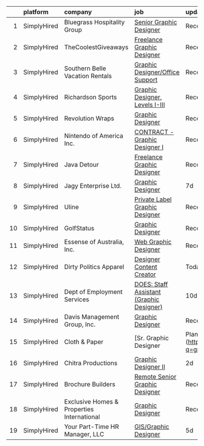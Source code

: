 

|    | platform    | company                                    | job                                                                                                                                                   | update_time   | location             |
|---:|:------------|:-------------------------------------------|:------------------------------------------------------------------------------------------------------------------------------------------------------|:--------------|:---------------------|
|  1 | SimplyHired | Bluegrass Hospitality Group                | [Senior Graphic Designer](https://www.simplyhired.com/job/Es_5upe3txasH_5U5SMDY-dcJ_wimiwqef7a9GiTXDEIFPfdbQkBug?q=graphic+designer)                  | Recently      | Lexington, KY        |
|  2 | SimplyHired | TheCoolestGiveaways                        | [Freelance Graphic Designer](https://www.simplyhired.com/job/RLeVriDFQ-0N3S_bXsJCIexmjRXoQ3XP0WH5-IiM4cMpTwLU6dm8JQ?q=graphic+designer)               | Recently      | Remote               |
|  3 | SimplyHired | Southern Belle Vacation Rentals            | [Graphic Designer/Office Support](https://www.simplyhired.com/job/tN318RTqVYP6jVwUwGt3g5IXiwwJC5zotfD3wfTEH73N97rPxD0bKA?q=graphic+designer)          | Recently      | Tybee Island, GA     |
|  4 | SimplyHired | Richardson Sports                          | [Graphic Designer, Levels I-III](https://www.simplyhired.com/job/TLbPRyukWAR9SbhXYltfocy2QRdNrZu5SMDmo_UuEnGGeD2vLXzgEQ?q=graphic+designer)           | Recently      | Springfield, OR      |
|  5 | SimplyHired | Revolution Wraps                           | [Graphic Designer](https://www.simplyhired.com/job/0IoJXSVhf8N3kXtF9qAukKjtNWYoeZEKC5fUUQyB1wMjySCxvLQYoA?q=graphic+designer)                         | Recently      | Lincoln, NE          |
|  6 | SimplyHired | Nintendo of America Inc.                   | [CONTRACT - Graphic Designer I](https://www.simplyhired.com/job/YldJ-7MuNVcOPRx-XH8W2WdAHBy2IKK-l4bmidUOeCm160xjnG9TGw?q=graphic+designer)            | Recently      | Redmond, WA          |
|  7 | SimplyHired | Java Detour                                | [Freelance Graphic Designer](https://www.simplyhired.com/job/yTHNGr_2rj2rfiuzlpX9okId_jQHvk40sZ-q7z_fbjJVdtYJZTmMWg?q=graphic+designer)               | Recently      | Remote               |
|  8 | SimplyHired | Jagy Enterprise Ltd.                       | [Graphic Designer](https://www.simplyhired.com/job/MnspECtnQ_2-uWspoc9s5VZsDIGMZRP3FOJYaQ5155cgr-e6DDGGew?q=graphic+designer)                         | 7d            | Remote               |
|  9 | SimplyHired | Uline                                      | [Private Label Graphic Designer](https://www.simplyhired.com/job/gaU7wG-0MokVf1_JRYGiyTzy8gVqJplpjUfErgk8B2FmWrZf0ZLp5Q?q=graphic+designer)           | Recently      | Pleasant Prairie, WI |
| 10 | SimplyHired | GolfStatus                                 | [Graphic Designer](https://www.simplyhired.com/job/mMmjWHETW6Yn-jnYrk27-l59wzS4fxYcMSRdvmYmSEHZMi-LVOR5cQ?q=graphic+designer)                         | Recently      | Lincoln, NE          |
| 11 | SimplyHired | Essense of Australia, Inc.                 | [Web Graphic Designer](https://www.simplyhired.com/job/nt-uboz8RSzBVl9Cd1950lC8q20roEemfTPENpS28LA0lqJWgq8a9w?q=graphic+designer)                     | Recently      | Lenexa, KS           |
| 12 | SimplyHired | Dirty Politics Apparel                     | [Designer Content Creator](https://www.simplyhired.com/job/gHGs4Q79oxug-9u8O5Xn6aw_3uR226y34_Bl8i2KSaLCjBURBLykBw?q=graphic+designer)                 | Today         | Remote               |
| 13 | SimplyHired | Dept of Employment Services                | [DOES: Staff Assistant (Graphic Designer)](https://www.simplyhired.com/job/IGvu6N4Y83ZCZFT5GTAVNSxGwVx0KXZrNY83bMg4U2v8_I3MbuEAyA?q=graphic+designer) | 10d           | Washington, DC       |
| 14 | SimplyHired | Davis Management Group, Inc.               | [Graphic Designer](https://www.simplyhired.com/job/3dIU4fmtX7ycw4WlPnd3o1oVTz7PW4TXDmaGo7Dwrq25jxfV8GCXoQ?q=graphic+designer)                         | Recently      | Alexandria, VA       |
| 15 | SimplyHired | Cloth & Paper                              | [Sr. Graphic Designer | Planner Company](https://www.simplyhired.com/job/uQR31UOYuV4rKXJxQ2ybkZAn0hQIANMRIPN1iUlteoiSe7glNjD2MA?q=graphic+designer)   | 4d            | Henrico, VA          |
| 16 | SimplyHired | Chitra Productions                         | [Graphic Designer II](https://www.simplyhired.com/job/Y50iDErmyWnrRpmmtAWm7p38gDYPuwpPHsGObp-ewQzH4ZFExuN9mQ?q=graphic+designer)                      | 2d            | Virginia Beach, VA   |
| 17 | SimplyHired | Brochure Builders                          | [Remote Senior Graphic Designer](https://www.simplyhired.com/job/6rtRAw_9lBwKTJ7Bu2yh-n8puQIiEu0w7sEBSvpD0vkiADjgEHpwdA?q=graphic+designer)           | Recently      | Remote               |
| 18 | SimplyHired | Exclusive Homes & Properties International | [Graphic Designer](https://www.simplyhired.com/job/TDd1Z2TM8HYvZ3xIoDRSW-zquU0aN1LL-3UBH-kdHnkAk5034bWmqA?q=graphic+designer)                         | Recently      | Remote +1 location   |
| 19 | SimplyHired | Your Part-Time HR Manager, LLC             | [GIS/Graphic Designer](https://www.simplyhired.com/job/INMCHHdRCIBKNTCo_V9ZI86D7aAhSKbX6V9Tnc1m7X6X-HvUbirOCw?q=graphic+designer)                     | 5d            | Mount Laurel, NJ     |